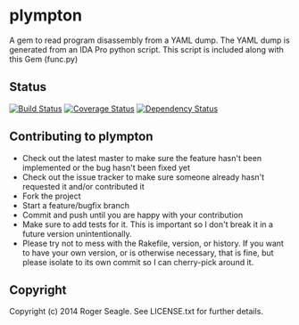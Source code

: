 # plympton

A gem to read program disassembly from a YAML dump.  The YAML dump is generated from an IDA Pro python script.  This script is included along with this Gem (func.py)

## Status
[![Build Status](https://travis-ci.org/rogwfu/plympton.png)](https://travis-ci.org/rogwfu/plympton)
[![Coverage Status](https://coveralls.io/repos/rogwfu/plympton/badge.png)](https://coveralls.io/r/rogwfu/plympton)
[![Dependency Status](https://www.versioneye.com/user/projects/543603aab2a9c5dd3d000092/badge.svg?style=flat)](https://www.versioneye.com/user/projects/543603aab2a9c5dd3d000092)

## Contributing to plympton
 
* Check out the latest master to make sure the feature hasn't been implemented or the bug hasn't been fixed yet
* Check out the issue tracker to make sure someone already hasn't requested it and/or contributed it
* Fork the project
* Start a feature/bugfix branch
* Commit and push until you are happy with your contribution
* Make sure to add tests for it. This is important so I don't break it in a future version unintentionally.
* Please try not to mess with the Rakefile, version, or history. If you want to have your own version, or is otherwise necessary, that is fine, but please isolate to its own commit so I can cherry-pick around it.

## Copyright

Copyright (c) 2014 Roger Seagle. See LICENSE.txt for
further details.

